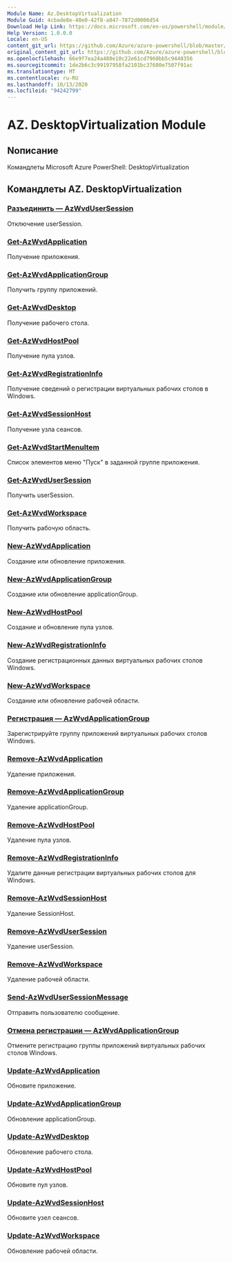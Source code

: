 ```yaml
---
Module Name: Az.DesktopVirtualization
Module Guid: 4cbade8e-48e0-42f8-a847-7872d0006d54
Download Help Link: https://docs.microsoft.com/en-us/powershell/module/az.desktopvirtualization
Help Version: 1.0.0.0
Locale: en-US
content_git_url: https://github.com/Azure/azure-powershell/blob/master/src/DesktopVirtualization/help/Az.DesktopVirtualization.md
original_content_git_url: https://github.com/Azure/azure-powershell/blob/master/src/DesktopVirtualization/help/Az.DesktopVirtualization.md
ms.openlocfilehash: 66e9f7ea24a480e10c22e61cd7960bb5c9440356
ms.sourcegitcommit: 1de2b6c3c99197958fa2101bc37680e7507f91ac
ms.translationtype: MT
ms.contentlocale: ru-RU
ms.lasthandoff: 10/13/2020
ms.locfileid: "94242799"
---
```

# AZ. DesktopVirtualization Module
## Nописание
Командлеты Microsoft Azure PowerShell: DesktopVirtualization

## Командлеты AZ. DesktopVirtualization
### [Разъединить — AzWvdUserSession](Disconnect-AzWvdUserSession.md)
Отключение userSession.

### [Get-AzWvdApplication](Get-AzWvdApplication.md)
Получение приложения.

### [Get-AzWvdApplicationGroup](Get-AzWvdApplicationGroup.md)
Получить группу приложений.

### [Get-AzWvdDesktop](Get-AzWvdDesktop.md)
Получение рабочего стола.

### [Get-AzWvdHostPool](Get-AzWvdHostPool.md)
Получение пула узлов.

### [Get-AzWvdRegistrationInfo](Get-AzWvdRegistrationInfo.md)
Получение сведений о регистрации виртуальных рабочих столов в Windows.

### [Get-AzWvdSessionHost](Get-AzWvdSessionHost.md)
Получение узла сеансов.

### [Get-AzWvdStartMenuItem](Get-AzWvdStartMenuItem.md)
Список элементов меню "Пуск" в заданной группе приложения.

### [Get-AzWvdUserSession](Get-AzWvdUserSession.md)
Получить userSession.

### [Get-AzWvdWorkspace](Get-AzWvdWorkspace.md)
Получить рабочую область.

### [New-AzWvdApplication](New-AzWvdApplication.md)
Создание или обновление приложения.

### [New-AzWvdApplicationGroup](New-AzWvdApplicationGroup.md)
Создание или обновление applicationGroup.

### [New-AzWvdHostPool](New-AzWvdHostPool.md)
Создание и обновление пула узлов.

### [New-AzWvdRegistrationInfo](New-AzWvdRegistrationInfo.md)
Создание регистрационных данных виртуальных рабочих столов Windows.

### [New-AzWvdWorkspace](New-AzWvdWorkspace.md)
Создание или обновление рабочей области.

### [Регистрация — AzWvdApplicationGroup](Register-AzWvdApplicationGroup.md)
Зарегистрируйте группу приложений виртуальных рабочих столов Windows.

### [Remove-AzWvdApplication](Remove-AzWvdApplication.md)
Удаление приложения.

### [Remove-AzWvdApplicationGroup](Remove-AzWvdApplicationGroup.md)
Удаление applicationGroup.

### [Remove-AzWvdHostPool](Remove-AzWvdHostPool.md)
Удаление пула узлов.

### [Remove-AzWvdRegistrationInfo](Remove-AzWvdRegistrationInfo.md)
Удалите данные регистрации виртуальных рабочих столов для Windows.

### [Remove-AzWvdSessionHost](Remove-AzWvdSessionHost.md)
Удаление SessionHost.

### [Remove-AzWvdUserSession](Remove-AzWvdUserSession.md)
Удаление userSession.

### [Remove-AzWvdWorkspace](Remove-AzWvdWorkspace.md)
Удаление рабочей области.

### [Send-AzWvdUserSessionMessage](Send-AzWvdUserSessionMessage.md)
Отправить пользователю сообщение.

### [Отмена регистрации — AzWvdApplicationGroup](Unregister-AzWvdApplicationGroup.md)
Отмените регистрацию группы приложений виртуальных рабочих столов Windows.

### [Update-AzWvdApplication](Update-AzWvdApplication.md)
Обновите приложение.

### [Update-AzWvdApplicationGroup](Update-AzWvdApplicationGroup.md)
Обновление applicationGroup.

### [Update-AzWvdDesktop](Update-AzWvdDesktop.md)
Обновление рабочего стола.

### [Update-AzWvdHostPool](Update-AzWvdHostPool.md)
Обновите пул узлов.

### [Update-AzWvdSessionHost](Update-AzWvdSessionHost.md)
Обновите узел сеансов.

### [Update-AzWvdWorkspace](Update-AzWvdWorkspace.md)
Обновление рабочей области.

